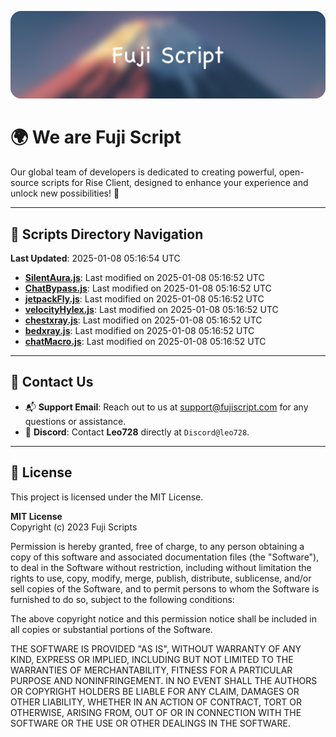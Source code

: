 ![Banner](.github/b.webp)

# 🌍 **We are Fuji Script**

Our global team of developers is dedicated to creating powerful, open-source scripts for Rise Client, designed to enhance your experience and unlock new possibilities! 🌟

---
<!-- SCRIPTS_NAVIGATION_START -->
## 📂 **Scripts Directory Navigation**

**Last Updated**: 2025-01-08 05:16:54 UTC

- **[SilentAura.js](scripts/SilentAura.js)**: Last modified on 2025-01-08 05:16:52 UTC
- **[ChatBypass.js](scripts/ChatBypass.js)**: Last modified on 2025-01-08 05:16:52 UTC
- **[jetpackFly.js](scripts/jetpackFly.js)**: Last modified on 2025-01-08 05:16:52 UTC
- **[velocityHylex.js](scripts/velocityHylex.js)**: Last modified on 2025-01-08 05:16:52 UTC
- **[chestxray.js](scripts/chestxray.js)**: Last modified on 2025-01-08 05:16:52 UTC
- **[bedxray.js](scripts/bedxray.js)**: Last modified on 2025-01-08 05:16:52 UTC
- **[chatMacro.js](scripts/chatMacro.js)**: Last modified on 2025-01-08 05:16:52 UTC

<!-- SCRIPTS_NAVIGATION_END -->

---

## 💬 **Contact Us**  
- 📬 **Support Email**: Reach out to us at [support@fujiscript.com](mailto:support@fujiscript.com) for any questions or assistance.  
- 💬 **Discord**: Contact **Leo728** directly at `Discord@leo728`.

---

## 📜 **License**

This project is licensed under the MIT License.  

**MIT License**  
Copyright (c) 2023 Fuji Scripts  

Permission is hereby granted, free of charge, to any person obtaining a copy of this software and associated documentation files (the "Software"), to deal in the Software without restriction, including without limitation the rights to use, copy, modify, merge, publish, distribute, sublicense, and/or sell copies of the Software, and to permit persons to whom the Software is furnished to do so, subject to the following conditions:  

The above copyright notice and this permission notice shall be included in all copies or substantial portions of the Software.  

THE SOFTWARE IS PROVIDED "AS IS", WITHOUT WARRANTY OF ANY KIND, EXPRESS OR IMPLIED, INCLUDING BUT NOT LIMITED TO THE WARRANTIES OF MERCHANTABILITY, FITNESS FOR A PARTICULAR PURPOSE AND NONINFRINGEMENT. IN NO EVENT SHALL THE AUTHORS OR COPYRIGHT HOLDERS BE LIABLE FOR ANY CLAIM, DAMAGES OR OTHER LIABILITY, WHETHER IN AN ACTION OF CONTRACT, TORT OR OTHERWISE, ARISING FROM, OUT OF OR IN CONNECTION WITH THE SOFTWARE OR THE USE OR OTHER DEALINGS IN THE SOFTWARE.  
